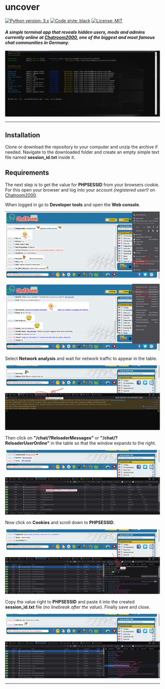 # uncover

[![Python version: 3.x](https://img.shields.io/badge/python-3.x-blue)](https://python.org)
[![Code style: black](https://img.shields.io/badge/code%20style-black-000000.svg)](https://github.com/psf/black)
[![License: MIT](https://img.shields.io/badge/license-the_unlicense-darkviolet.svg)](https://github.com/Susperya/uncover/blob/master/LICENSE)

#### *A simple terminal app that reveals hidden users, mods and admins currently online at [Chatroom2000](https://chatroom2000.de), one of the biggest and most famous chat communities in Germany.*

[![screen][0]][0]

---

## Installation

Clone or download the repository to your computer and unzip the archive if needed. Navigate to the downloaded folder and create an empty simple text file named **session_id.txt** inside it.

## Requirements

The next step is to get the value for **PHPSESSID** from your browsers cookie. For this open your browser and log into your account *(registered user!)* on 
[Chatroom2000](https://chatroom2000.de). 

When logged in go to **Developer tools** and open the **Web console**. 

[![screen][1]][1]

[![screen][2]][2]

Select **Network analysis** and wait for network traffic to appear in the table.

[![screen][3]][3]

Then click on **"/chat/?ReloaderMessages"** or **"/chat/?ReloaderUserOnline"** in the table so that the window expands to the right.

[![screen][4]][4]

Now click on **Cookies** and scroll down to **PHPSESSID**.

[![screen][5]][5]

Copy the value right to **PHPSESSID** and paste it into the created **session_id.txt** file (*no linebreak after the value*). Finally save and close.

[![screen][6]][6]

---


  [0]: /img/t7.png
  [1]: /img/t1.png
  [2]: /img/t2.png
  [3]: /img/t3.png
  [4]: /img/t4.png
  [5]: /img/t5.png
  [6]: /img/t6.png

